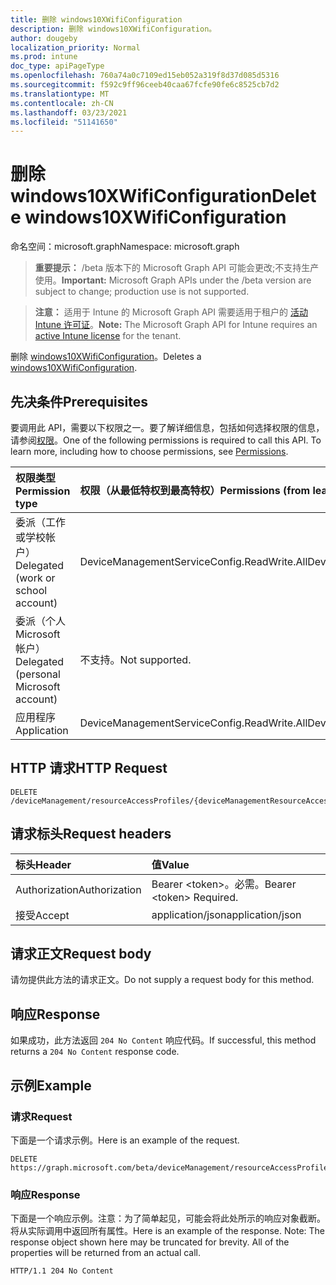 ```yaml
---
title: 删除 windows10XWifiConfiguration
description: 删除 windows10XWifiConfiguration。
author: dougeby
localization_priority: Normal
ms.prod: intune
doc_type: apiPageType
ms.openlocfilehash: 760a74a0c7109ed15eb052a319f8d37d085d5316
ms.sourcegitcommit: f592c9ff96ceeb40caa67fcfe90fe6c8525cb7d2
ms.translationtype: MT
ms.contentlocale: zh-CN
ms.lasthandoff: 03/23/2021
ms.locfileid: "51141650"
---
```

# <a name="delete-windows10xwificonfiguration"></a><span data-ttu-id="5206d-103">删除 windows10XWifiConfiguration</span><span class="sxs-lookup"><span data-stu-id="5206d-103">Delete windows10XWifiConfiguration</span></span>

<span data-ttu-id="5206d-104">命名空间：microsoft.graph</span><span class="sxs-lookup"><span data-stu-id="5206d-104">Namespace: microsoft.graph</span></span>

> <span data-ttu-id="5206d-105">**重要提示：** /beta 版本下的 Microsoft Graph API 可能会更改;不支持生产使用。</span><span class="sxs-lookup"><span data-stu-id="5206d-105">**Important:** Microsoft Graph APIs under the /beta version are subject to change; production use is not supported.</span></span>

> <span data-ttu-id="5206d-106">**注意：** 适用于 Intune 的 Microsoft Graph API 需要适用于租户的 [活动 Intune 许可证](https://go.microsoft.com/fwlink/?linkid=839381)。</span><span class="sxs-lookup"><span data-stu-id="5206d-106">**Note:** The Microsoft Graph API for Intune requires an [active Intune license](https://go.microsoft.com/fwlink/?linkid=839381) for the tenant.</span></span>

<span data-ttu-id="5206d-107">删除 [windows10XWifiConfiguration](../resources/intune-rapolicy-windows10xwificonfiguration.md)。</span><span class="sxs-lookup"><span data-stu-id="5206d-107">Deletes a [windows10XWifiConfiguration](../resources/intune-rapolicy-windows10xwificonfiguration.md).</span></span>

## <a name="prerequisites"></a><span data-ttu-id="5206d-108">先决条件</span><span class="sxs-lookup"><span data-stu-id="5206d-108">Prerequisites</span></span>
<span data-ttu-id="5206d-p101">要调用此 API，需要以下权限之一。要了解详细信息，包括如何选择权限的信息，请参阅[权限](/graph/permissions-reference)。</span><span class="sxs-lookup"><span data-stu-id="5206d-p101">One of the following permissions is required to call this API. To learn more, including how to choose permissions, see [Permissions](/graph/permissions-reference).</span></span>

|<span data-ttu-id="5206d-111">权限类型</span><span class="sxs-lookup"><span data-stu-id="5206d-111">Permission type</span></span>|<span data-ttu-id="5206d-112">权限（从最低特权到最高特权）</span><span class="sxs-lookup"><span data-stu-id="5206d-112">Permissions (from least to most privileged)</span></span>|
|:---|:---|
|<span data-ttu-id="5206d-113">委派（工作或学校帐户）</span><span class="sxs-lookup"><span data-stu-id="5206d-113">Delegated (work or school account)</span></span>|<span data-ttu-id="5206d-114">DeviceManagementServiceConfig.ReadWrite.All</span><span class="sxs-lookup"><span data-stu-id="5206d-114">DeviceManagementServiceConfig.ReadWrite.All</span></span>|
|<span data-ttu-id="5206d-115">委派（个人 Microsoft 帐户）</span><span class="sxs-lookup"><span data-stu-id="5206d-115">Delegated (personal Microsoft account)</span></span>|<span data-ttu-id="5206d-116">不支持。</span><span class="sxs-lookup"><span data-stu-id="5206d-116">Not supported.</span></span>|
|<span data-ttu-id="5206d-117">应用程序</span><span class="sxs-lookup"><span data-stu-id="5206d-117">Application</span></span>|<span data-ttu-id="5206d-118">DeviceManagementServiceConfig.ReadWrite.All</span><span class="sxs-lookup"><span data-stu-id="5206d-118">DeviceManagementServiceConfig.ReadWrite.All</span></span>|

## <a name="http-request"></a><span data-ttu-id="5206d-119">HTTP 请求</span><span class="sxs-lookup"><span data-stu-id="5206d-119">HTTP Request</span></span>
<!-- {
  "blockType": "ignored"
}
-->
``` http
DELETE /deviceManagement/resourceAccessProfiles/{deviceManagementResourceAccessProfileBaseId}
```

## <a name="request-headers"></a><span data-ttu-id="5206d-120">请求标头</span><span class="sxs-lookup"><span data-stu-id="5206d-120">Request headers</span></span>
|<span data-ttu-id="5206d-121">标头</span><span class="sxs-lookup"><span data-stu-id="5206d-121">Header</span></span>|<span data-ttu-id="5206d-122">值</span><span class="sxs-lookup"><span data-stu-id="5206d-122">Value</span></span>|
|:---|:---|
|<span data-ttu-id="5206d-123">Authorization</span><span class="sxs-lookup"><span data-stu-id="5206d-123">Authorization</span></span>|<span data-ttu-id="5206d-124">Bearer &lt;token&gt;。必需。</span><span class="sxs-lookup"><span data-stu-id="5206d-124">Bearer &lt;token&gt; Required.</span></span>|
|<span data-ttu-id="5206d-125">接受</span><span class="sxs-lookup"><span data-stu-id="5206d-125">Accept</span></span>|<span data-ttu-id="5206d-126">application/json</span><span class="sxs-lookup"><span data-stu-id="5206d-126">application/json</span></span>|

## <a name="request-body"></a><span data-ttu-id="5206d-127">请求正文</span><span class="sxs-lookup"><span data-stu-id="5206d-127">Request body</span></span>
<span data-ttu-id="5206d-128">请勿提供此方法的请求正文。</span><span class="sxs-lookup"><span data-stu-id="5206d-128">Do not supply a request body for this method.</span></span>

## <a name="response"></a><span data-ttu-id="5206d-129">响应</span><span class="sxs-lookup"><span data-stu-id="5206d-129">Response</span></span>
<span data-ttu-id="5206d-130">如果成功，此方法返回 `204 No Content` 响应代码。</span><span class="sxs-lookup"><span data-stu-id="5206d-130">If successful, this method returns a `204 No Content` response code.</span></span>

## <a name="example"></a><span data-ttu-id="5206d-131">示例</span><span class="sxs-lookup"><span data-stu-id="5206d-131">Example</span></span>

### <a name="request"></a><span data-ttu-id="5206d-132">请求</span><span class="sxs-lookup"><span data-stu-id="5206d-132">Request</span></span>
<span data-ttu-id="5206d-133">下面是一个请求示例。</span><span class="sxs-lookup"><span data-stu-id="5206d-133">Here is an example of the request.</span></span>
``` http
DELETE https://graph.microsoft.com/beta/deviceManagement/resourceAccessProfiles/{deviceManagementResourceAccessProfileBaseId}
```

### <a name="response"></a><span data-ttu-id="5206d-134">响应</span><span class="sxs-lookup"><span data-stu-id="5206d-134">Response</span></span>
<span data-ttu-id="5206d-p102">下面是一个响应示例。注意：为了简单起见，可能会将此处所示的响应对象截断。将从实际调用中返回所有属性。</span><span class="sxs-lookup"><span data-stu-id="5206d-p102">Here is an example of the response. Note: The response object shown here may be truncated for brevity. All of the properties will be returned from an actual call.</span></span>
``` http
HTTP/1.1 204 No Content
```




